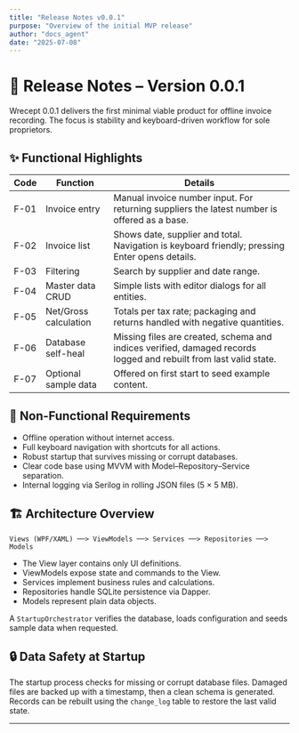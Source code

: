 ```yaml
---
title: "Release Notes v0.0.1"
purpose: "Overview of the initial MVP release"
author: "docs_agent"
date: "2025-07-08"
---
```


# 📝 Release Notes – Version 0.0.1

Wrecept 0.0.1 delivers the first minimal viable product for offline invoice recording. The focus is stability and keyboard-driven workflow for sole proprietors.

## ✨ Functional Highlights

| Code | Function | Details |
| ---- | -------- | ------- |
| F-01 | Invoice entry | Manual invoice number input. For returning suppliers the latest number is offered as a base. |
| F-02 | Invoice list | Shows date, supplier and total. Navigation is keyboard friendly; pressing Enter opens details. |
| F-03 | Filtering | Search by supplier and date range. |
| F-04 | Master data CRUD | Simple lists with editor dialogs for all entities. |
| F-05 | Net/Gross calculation | Totals per tax rate; packaging and returns handled with negative quantities. |
| F-06 | Database self-heal | Missing files are created, schema and indices verified, damaged records logged and rebuilt from last valid state. |
| F-07 | Optional sample data | Offered on first start to seed example content. |

## 🔧 Non-Functional Requirements

- Offline operation without internet access.
- Full keyboard navigation with shortcuts for all actions.
- Robust startup that survives missing or corrupt databases.
- Clear code base using MVVM with Model–Repository–Service separation.
- Internal logging via Serilog in rolling JSON files (5 × 5 MB).

## 🏗️ Architecture Overview

```
Views (WPF/XAML) ──> ViewModels ──> Services ──> Repositories ──> Models
```

* The View layer contains only UI definitions.
* ViewModels expose state and commands to the View.
* Services implement business rules and calculations.
* Repositories handle SQLite persistence via Dapper.
* Models represent plain data objects.

A `StartupOrchestrator` verifies the database, loads configuration and seeds sample data when requested.

## 🔒 Data Safety at Startup

The startup process checks for missing or corrupt database files. Damaged files are backed up with a timestamp, then a clean schema is generated. Records can be rebuilt using the `change_log` table to restore the last valid state.

---
